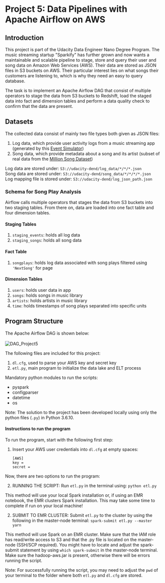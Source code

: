 # Project 5: Data Pipelines with Apache Airflow on AWS

## Introduction
This project is part of the Udacity Data Engineer Nano Degree Program. The music streaming startup "Sparkify" has further grown and now wants a maintainable and scalable pipeline to stage, store and query their user and song data on Amazon Web Services (AWS). Their data are stored as JSON files in S3 buckets on AWS. Their particular interest lies on what songs their customers are listening to, which is why they need an easy to query database.

The task is to implement an Apache Airflow DAG that consist of multiple operators to stage the data from S3 buckets to Redshift, load the staged data into fact and dimension tables and perform a data quality check to confirm that the data are present.

## Datasets

The collected data consist of mainly two file types both given as JSON files:

1. Log data, which provide user activity logs from a music streaming app (generated by this [Event Simulator](https://github.com/Interana/eventsim))
2. Song data, which provide metadata about a song and its artist (subset of real data from the [Million Song Dataset](http://millionsongdataset.com/))

Log data are stored under: ``S3://udacity-dend/log_data/*/*/*.json``
<br>Song data are stored under: ``S3://udacity-dend/song_data/*/*/*/*.json``
<br>Log mapping file is stored under: ``S3://udacity-dend/log_json_path.json``

### Schema for Song Play Analysis

Airflow calls multiple operators that stages the data from S3 buckets into two staging tables. From there on, data are loaded into one fact table and four dimension tables.

#### Staging Tables

1. ``staging_events``: holds all log data
2. ``staging_songs``: holds all song data

#### Fact Table

1. ``songplays``: holds log data associated with song plays filtered using ``'NextSong'`` for page

#### Dimension Tables

1. ``users``: holds user data in app
2. ``songs``: holds songs in music library
3. ``artists``: holds artists in music library
4. ``time``: holds timestamps of song plays separated into specific units

## Program Structure

The Apache Airflow DAG is shown below: <br>
<br>
![DAG_Project5](https://github.com/mhauck-FFM/Udacity_Data_Engineering_Projects/blob/master/Project_5/DAG_Airflow_project_5.png)



The following files are included for this project:

  1. ``dl.cfg``, used to parse your AWS key and secret key
  2. ``etl.py``, main program to initialize the data lake and ELT process

Mandatory python modules to run the scripts:

- pyspark
- configparser
- datetime
- os

Note: The solution to the project has been developed locally using only the python files (``.py``) in Python 3.6.10.

#### Instructions to run the program

To run the program, start with the following first step:

1. Insert your AWS user credentials into ``dl.cfg`` at empty spaces:
    ```
    [AWS]
    key =
    secret =
    ```

Now, there are two options to run the program:

2. RUNNING THE SCRIPT: Run ``etl.py`` in the terminal using: ``python etl.py``

This method will use your local Spark installation or, if using an EMR notebook, the EMR clusters Spark installation. This may take some time to complete if run on your local machine!

2. SUBMIT TO EMR CLUSTER: Submit ``etl.py`` to the cluster by using the following in the master-node terminal: ``spark-submit etl.py --master yarn``

This method will use Spark on an EMR cluster. Make sure that the IAM role has read/write access to S3 and that the .py file is located on the master-node (SSH/SCP required). You might have to locate and adjust the spark-submit statement by using ``which spark-submit`` in the master-node terminal. Make sure the hadoop-aws.jar is present, otherwise there will be errors running the script.

Note: For successfully running the script, you may need to adjust the ``pwd`` of your terminal to the folder where both ``etl.py`` and ``dl.cfg`` are stored.
